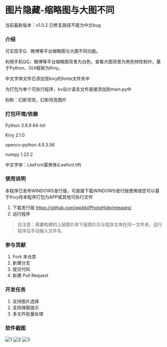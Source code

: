 # 图片隐藏-缩略图与大图不同
当前最新版本：v1.0.2
已修复路径不能为中文bug
### 介绍
可实现手Q、微博等平台缩略图与大图不同功能。

利用手机QQ、微博等平台缩略图背景为白色，查看大图背景为黑色特性制作，基于Python，GUI框架为Kivy。

中文字体文件已添加至kivy的fonts文件夹中

为打包为单个可执行程序，kv设计语言文件直接添加到main.py中

别称：幻影坦克，幻影坦克图片

### 打包环境/依赖
Python 3.9.9 64-bit

Kivy 2.1.0

opencv-python 4.5.3.56

numpy 1.22.2

中文字体：LeeFont蒙黑体(Leefont.ttf)

### 使用说明
本程序已发布WINDOWS发行版，可直接下载WINDOWS发行版使用或您可以基于Kivy将本程序打包为APP或其他可执行文件
1.  下载发行版
https://github.com/wpbkj/PhotoHide/releases/
2.  运行程序
> 应注意：需要构建的上层图片和下层图片应与程序主体在同一文件夹，运行程序后手动输入文件名

### 参与贡献

1.  Fork 本仓库
2.  新建分支
3.  提交代码
4.  新建 Pull Request

### 开发任务

1.  支持图片选择
2.  支持弹窗提示
3.  多文件批量处理

### 软件截图
![1](https://wpbkj.gitee.io/photohide/screen1.png)
![2](https://wpbkj.gitee.io/photohide/screen2.png)
![3](https://wpbkj.gitee.io/photohide/screen3.png)

